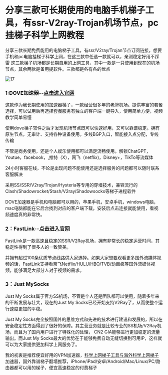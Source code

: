 # 分享三款可长期使用的电脑手机梯子工具，有ssr-V2ray-Trojan机场节点，pc挂梯子科学上网教程

分享三款长期免费能用的电脑梯子工具，有ssr/V2ray/Trojan节点订阅链接，想要手机和pc电脑挂梯子科学上网，在这三款中任选一款就可以，亲测稳定好用不踩雷
这三款梯子机场都是长期自用的上网工具，其中一款是一只使用到现在的机场节点，其余两款是备用提软件。三款都是各有各的优点

![17](https://github.com/user-attachments/assets/0c7fdd0c-4899-47ec-9c42-292bc12c321f)

### 1:DOVE加速器--[点击进入官网](https://dove8.cc/a.php?alavBTtF8UB)

这款作为我长期使用的加速器梯子，一款经营很多年的老牌机场。提供丰富的套餐选择，可以试用后再选择套餐服务有独立的客户端一键导入，使用简单方便，视频教学简单易懂

使用dove梯子软件之后才发现机场节点既可以快速好用，又可以靠谱稳定。拥有原生节点，无审计、支持各种设备使用。多线BGP入口，智能接入点分配，专线传输

不管是商务使用，还是个人娱乐使用都可以满足流畅使用。解锁ChatGPT，Youtue，facebook，,推特（X），网飞（netflix)，Disney+，TikTo等流媒体

24小时客服在线，不论是出现问题不能使用还是选择服务的问题都可以随时联系客服解决

采用SS/SSR/V2ray/Trojan/Hysteria等专用的穿墙技术，兼容流行的Clash/Shadowrocket/Stash/V2ray/Shadowsocks等梯子进程软件

DOVE加速器是手机和电脑都可以用的，苹果手机，安卓手机，windows电脑，mac电脑都能在它后台找到对应的客户端下载，安装后点击连接就能使用，看视频速度真的非常快。

### 2：FastLink--[点击进入官网](https://dove8.cc/a.php?alavBTtF8UB)

FastLink是一款高速且稳定的SSR/V2Ray机场，拥有非常长的稳定运营时间，其稳定性得到了很多人的一致赞美。

并拥有超过100条优质节点线路供大家选择。如果大家想要观看更多国外流媒体视频的话，FastLink支持看奈飞Netflix/HULU/HBO/TVB/动画疯等国外流媒体视频，能够满足大部分人对于视频的需求。

### 3：Just MySocks

Just My Socks属于官方SS机场，不管是个人还是团队都可以使用，随着多年来的不断发展与壮大，现在的Just My Socks已经开始支持V2Ray了，从而使整个运行速度更加的平稳。

Just My Socks完全按照国外的思维方式和先进的技术进行建设和发展的，所以在安全稳定性方面得到了很好的保障。其主营业务就是比较专业的SS机场/V2Ray机场，而且为了国内用户进行了特殊化的处理，
CN2 GIA能够进行更加稳定的流量输出。而Just My Socks最大的优势在于能够免费自动无缝切换到可用IP，这样就可以为大家提供更加科学上网服务了。

我的初衷是推荐便宜好用的VPN加速器，[科学上网梯子工具与海外科学上网梯子](https://lemontalking.info/archives/2307)加速器，国外靠谱梯子翻墙推荐，iPhone/iPad/安卓/Android/Mac/Linux/PC/路由器都可以用的梯子，便宜高速稳定的付费梯子

